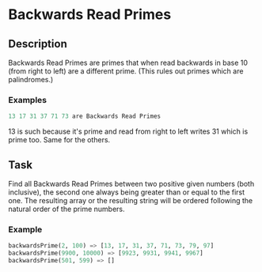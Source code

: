 # Backwards Read Primes

## Description

Backwards Read Primes are primes that when read backwards in base 10 (from right to left) are a different prime. (This rules out primes which are palindromes.)

### Examples

```python
13 17 31 37 71 73 are Backwards Read Primes
```

13 is such because it's prime and read from right to left writes 31 which is prime too. Same for the others.

## Task

Find all Backwards Read Primes between two positive given numbers (both inclusive), the second one always being greater than or equal to the first one. The resulting array or the resulting string will be ordered following the natural order of the prime numbers.

### Example

```python
backwardsPrime(2, 100) => [13, 17, 31, 37, 71, 73, 79, 97]
backwardsPrime(9900, 10000) => [9923, 9931, 9941, 9967]
backwardsPrime(501, 599) => []
```
